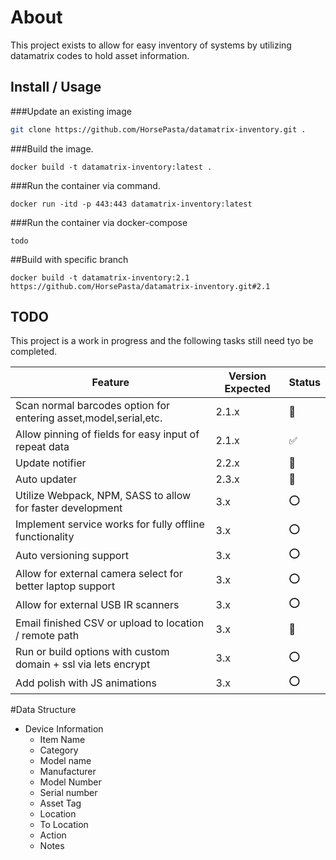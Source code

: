 # About
This project exists to allow for easy inventory of systems by utilizing datamatrix codes to hold asset information.

## Install / Usage

###Update an existing image
```bash
git clone https://github.com/HorsePasta/datamatrix-inventory.git .
```

###Build the image.
```docker
docker build -t datamatrix-inventory:latest .
```

###Run the container via command.
```docker
docker run -itd -p 443:443 datamatrix-inventory:latest
```

###Run the container via docker-compose
```docker-compose
todo
```

##Build with specific branch
```docker
docker build -t datamatrix-inventory:2.1 https://github.com/HorsePasta/datamatrix-inventory.git#2.1
```



## TODO
This project is a work in progress and the following tasks still need tyo be completed.

| Feature      | Version Expected | Status |
| ----------- | ----------- | ----------- |
| Scan normal barcodes option for entering asset,model,serial,etc.  | 2.1.x |🚧|
| Allow pinning of fields for easy input of repeat data             | 2.1.x |✅|
| Update notifier                                                   | 2.2.x |🚧|
| Auto updater                                                      | 2.3.x |🚧|
| Utilize Webpack, NPM, SASS to allow for faster development        | 3.x |⭕|
| Implement service works for fully offline functionality           | 3.x |⭕|
| Auto versioning support                                           | 3.x |⭕|
| Allow for external camera select for better laptop support        | 3.x |⭕|
| Allow for external USB IR scanners                                | 3.x |⭕|
| Email finished CSV or upload to location / remote path            | 3.x |🚧|
| Run or build options with custom domain + ssl via lets encrypt    | 3.x |⭕|
| Add polish with JS animations                                     | 3.x |⭕|

#Data Structure
- Device Information
    - Item Name 
    - Category 
    - Model name 
    - Manufacturer 
    - Model Number 
    - Serial number 
    - Asset Tag 
    - Location 
    - To Location 
    - Action 
    - Notes 

